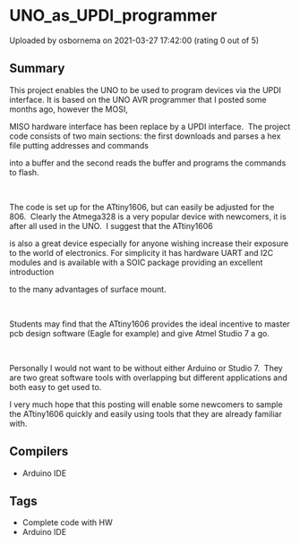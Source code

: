 # UNO_as_UPDI_programmer

Uploaded by osbornema on 2021-03-27 17:42:00 (rating 0 out of 5)

## Summary

This project enables the UNO to be used to program devices via the UPDI interface. It is based on the UNO AVR programmer that I posted some months ago, however the MOSI,  

MISO hardware interface has been replace by a UPDI interface.  The project code consists of two main sections: the first downloads and parses a hex file putting addresses and commands  

into a buffer and the second reads the buffer and programs the commands to flash.  


 


The code is set up for the ATtiny1606, but can easily be adjusted for the 806.  Clearly the Atmega328 is a very popular device with newcomers, it is after all used in the UNO.  I suggest that the ATtiny1606  

is also a great device especially for anyone wishing increase their exposure to the world of electronics. For simplicity it has hardware UART and I2C modules and is available with a SOIC package providing an excellent introduction   

to the many advantages of surface mount.  


 


Students may find that the ATtiny1606 provides the ideal incentive to master pcb design software (Eagle for example) and give Atmel Studio 7 a go.


 


Personally I would not want to be without either Arduino or Studio 7.  They are two great software tools with overlapping but different applications and both easy to get used to. 


I very much hope that this posting will enable some newcomers to sample the ATtiny1606 quickly and easily using tools that they are already familiar with.

## Compilers

- Arduino IDE

## Tags

- Complete code with HW
- Arduino IDE
